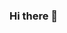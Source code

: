 ### Hi there 👋

<!--
**Byaleblanc/Byaleblanc** is a ✨ _special_ ✨ repository because its `README.md` (this file) appears on your GitHub profile.

Here are some ideas to get you started:

- 🌱 I’m currently learning  pensamento computacional
- 👯 I’m looking to collaborate on aprender
- 📫 How to reach me: bianca.oliveira12@escola.pr.gov.br

